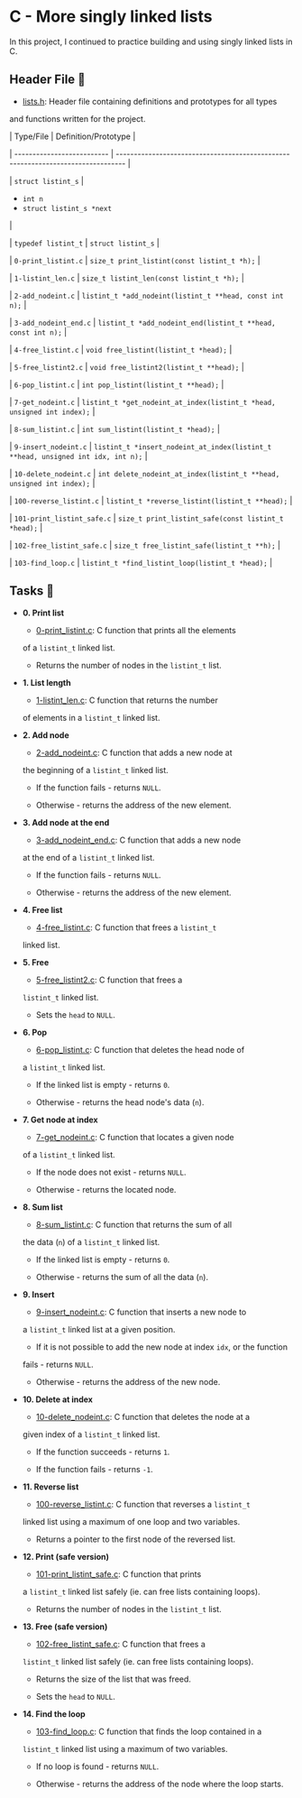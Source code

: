 # C - More singly linked lists



In this project, I continued to practice building and using singly linked lists in C.



## Header File :file_folder:



* [lists.h](./lists.h): Header file containing definitions and prototypes for all types

and functions written for the project.



| Type/File                  | Definition/Prototype                                                             |

| -------------------------- | -------------------------------------------------------------------------------- |

| `struct listint_s`         | <ul><li>`int n`</li><li>`struct listint_s *next`</li></ul>                       |

| `typedef listint_t`        | `struct listint_s`                                                               |

| `0-print_listint.c`        | `size_t print_listint(const listint_t *h);`                                      |

| `1-listint_len.c`          | `size_t listint_len(const listint_t *h);`                                        |

| `2-add_nodeint.c`          | `listint_t *add_nodeint(listint_t **head, const int n);`                         |

| `3-add_nodeint_end.c`      | `listint_t *add_nodeint_end(listint_t **head, const int n);`                     |

| `4-free_listint.c`         | `void free_listint(listint_t *head);`                                            |

| `5-free_listint2.c`        | `void free_listint2(listint_t **head);`                                          |

| `6-pop_listint.c`          | `int pop_listint(listint_t **head);`                                             |

| `7-get_nodeint.c`          | `listint_t *get_nodeint_at_index(listint_t *head, unsigned int index);`          |

| `8-sum_listint.c`          | `int sum_listint(listint_t *head);`                                              |

| `9-insert_nodeint.c`       | `listint_t *insert_nodeint_at_index(listint_t **head, unsigned int idx, int n);` |

| `10-delete_nodeint.c`      | `int delete_nodeint_at_index(listint_t **head, unsigned int index);`             |

| `100-reverse_listint.c`    | `listint_t *reverse_listint(listint_t **head);`                                  |

| `101-print_listint_safe.c` | `size_t print_listint_safe(const listint_t *head);`                              |

| `102-free_listint_safe.c`  | `size_t free_listint_safe(listint_t **h);`                                       |

| `103-find_loop.c`          | `listint_t *find_listint_loop(listint_t *head);`                                 |



## Tasks :page_with_curl:



* **0. Print list**

  * [0-print_listint.c](./0-print_listint.c): C function that prints all the elements

  of a `listint_t` linked list.

    * Returns the number of nodes in the `listint_t` list.



* **1. List length**

  * [1-listint_len.c](./1-listint_len.c): C function that returns the number

  of elements in a `listint_t` linked list.



* **2. Add node**

  * [2-add_nodeint.c](./2-add_nodeint.c): C function that adds a new node at

  the beginning of a `listint_t` linked list.

    * If the function fails - returns `NULL`.

    * Otherwise - returns the address of the new element.



* **3. Add node at the end**

  * [3-add_nodeint_end.c](./3-add_nodeint_end.c): C function that adds a new node

  at the end of a `listint_t` linked list.

    * If the function fails - returns `NULL`.

    * Otherwise - returns the address of the new element.



* **4. Free list**

  * [4-free_listint.c](./4-free_listint.c): C function that frees a `listint_t`

  linked list.



* **5. Free**

  * [5-free_listint2.c](./5-free_listint2.c): C function that frees a

  `listint_t` linked list.

    * Sets the `head` to `NULL`.



* **6. Pop**

  * [6-pop_listint.c](./6-pop_listint.c): C function that deletes the head node of

  a `listint_t` linked list.

    * If the linked list is empty - returns `0`.

    * Otherwise - returns the head node's data (`n`).



* **7. Get node at index**

  * [7-get_nodeint.c](./7-get_nodeint.c): C function that locates a given node

  of a `listint_t` linked list.

    * If the node does not exist - returns `NULL`.

    * Otherwise - returns the located node.



* **8. Sum list**

  * [8-sum_listint.c](./8-sum_listint.c): C function that returns the sum of all

  the data (`n`) of a `listint_t` linked list.

    * If the linked list is empty - returns `0`.

    * Otherwise - returns the sum of all the data (`n`).



* **9. Insert**

  * [9-insert_nodeint.c](./9-insert_nodeint.c): C function that inserts a new node to

  a `listint_t` linked list at a given position.

    * If it is not possible to add the new node at index `idx`, or the function

    fails - returns `NULL`.

    * Otherwise - returns the address of the new node.



* **10. Delete at index**

  * [10-delete_nodeint.c](./10-delete_nodeint.c): C function that deletes the node at a

  given index of a `listint_t` linked list.

    * If the function succeeds - returns `1`.

    * If the function fails - returns `-1`.



* **11. Reverse list**

  * [100-reverse_listint.c](./100-reverse_listint.c): C function that reverses a `listint_t`

  linked list using a maximum of one loop and two variables.

    * Returns a pointer to the first node of the reversed list.



* **12. Print (safe version)**

  * [101-print_listint_safe.c](./101-print_listint_safe.c): C function that prints

  a `listint_t` linked list safely (ie. can free lists containing loops).

    * Returns the number of nodes in the `listint_t` list.



* **13. Free (safe version)**

  * [102-free_listint_safe.c](./102-free_listint_safe.c): C function that frees a

  `listint_t` linked list safely (ie. can free lists containing loops).

    * Returns the size of the list that was freed.

    * Sets the `head` to `NULL`.



* **14. Find the loop**

  * [103-find_loop.c](./103-find_loop.c): C function that finds the loop contained in a

  `listint_t` linked list using a maximum of two variables.

    * If no loop is found - returns `NULL`.

    * Otherwise - returns the address of the node where the loop starts.


